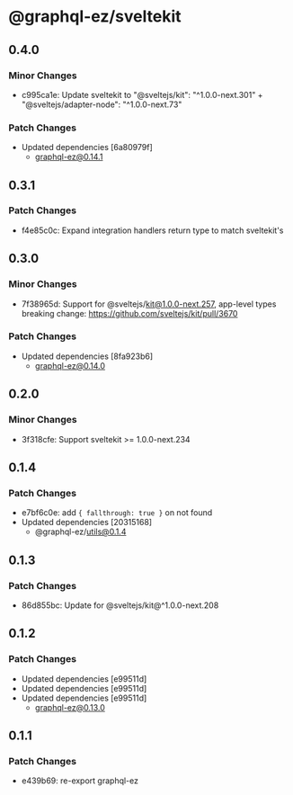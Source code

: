 # @graphql-ez/sveltekit

## 0.4.0

### Minor Changes

- c995ca1e: Update sveltekit to "@sveltejs/kit": "^1.0.0-next.301" + "@sveltejs/adapter-node": "^1.0.0-next.73"

### Patch Changes

- Updated dependencies [6a80979f]
  - graphql-ez@0.14.1

## 0.3.1

### Patch Changes

- f4e85c0c: Expand integration handlers return type to match sveltekit's

## 0.3.0

### Minor Changes

- 7f38965d: Support for @sveltejs/kit@1.0.0-next.257, app-level types breaking change: https://github.com/sveltejs/kit/pull/3670

### Patch Changes

- Updated dependencies [8fa923b6]
  - graphql-ez@0.14.0

## 0.2.0

### Minor Changes

- 3f318cfe: Support sveltekit >= 1.0.0-next.234

## 0.1.4

### Patch Changes

- e7bf6c0e: add `{ fallthrough: true }` on not found
- Updated dependencies [20315168]
  - @graphql-ez/utils@0.1.4

## 0.1.3

### Patch Changes

- 86d855bc: Update for @sveltejs/kit@^1.0.0-next.208

## 0.1.2

### Patch Changes

- Updated dependencies [e99511d]
- Updated dependencies [e99511d]
- Updated dependencies [e99511d]
  - graphql-ez@0.13.0

## 0.1.1

### Patch Changes

- e439b69: re-export graphql-ez
